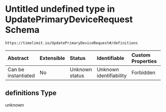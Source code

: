 # Untitled undefined type in UpdatePrimaryDeviceRequest Schema

```txt
https://timelimit.io/UpdatePrimaryDeviceRequest#/definitions
```



| Abstract            | Extensible | Status         | Identifiable            | Custom Properties | Additional Properties | Access Restrictions | Defined In                                                                                                |
| :------------------ | :--------- | :------------- | :---------------------- | :---------------- | :-------------------- | :------------------ | :-------------------------------------------------------------------------------------------------------- |
| Can be instantiated | No         | Unknown status | Unknown identifiability | Forbidden         | Allowed               | none                | [UpdatePrimaryDeviceRequest.schema.json\*](UpdatePrimaryDeviceRequest.schema.json "open original schema") |

## definitions Type

unknown
